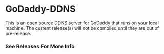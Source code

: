 # GoDaddy-DDNS
This is an open source DDNS server for GoDaddy that runs on your local machine.
The current release(s) will not be compiled until they are out of pre-release.
<h3>See Releases For More Info</h3>
